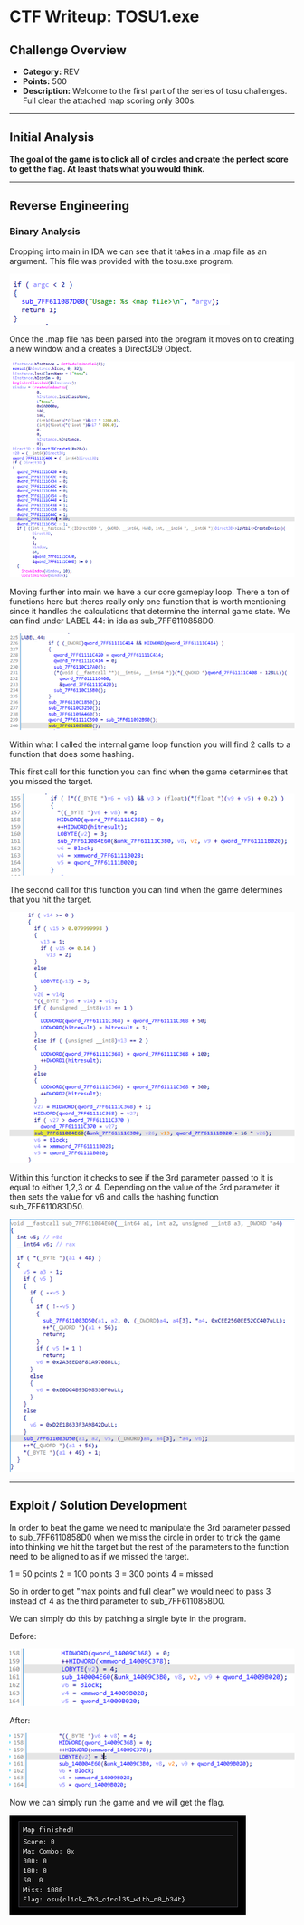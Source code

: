# CTF Writeup: TOSU1.exe

## Challenge Overview
- **Category:** REV
- **Points:** 500
- **Description:** Welcome to the first part of the series of tosu challenges. Full clear the attached map scoring only 300s.

---
## Initial Analysis

**The goal of the game is to click all of circles and create the perfect score to get the flag. At least thats what you would think.**

---
## Reverse Engineering
### Binary Analysis

Dropping into main in IDA we can see that it takes in a .map file as an argument. This file was provided with the tosu.exe program.

![alt text](image.png)

Once the .map file has been parsed into the program it moves on to creating a new window and a creates a Direct3D9 Object.

![alt text](image-1.png)

Moving further into main we have a our core gameplay loop. There a ton of functions here but theres really only one function that is worth mentioning since it handles the calculations that determine the internal game state. We can find under LABEL 44: in ida as sub_7FF6110858D0.

![alt text](image-2.png)

Within what I called the internal game loop function you will find 2 calls to a function that does some hashing.

This first call for this function you can find when the game determines that you missed the target.

![alt text](image-3.png)

The second call for this function you can find when the game determines that you hit the target.

![alt text](image-4.png)

Within this function it checks to see if the 3rd parameter passed to it is equal to either 1,2,3 or 4.
Depending on the value of the 3rd parameter it then sets the value for v6 and calls the hashing function sub_7FF611083D50. 

![alt text](image-5.png)

---
## Exploit / Solution Development

In order to beat the game we need to manipulate the 3rd parameter passed to sub_7FF6110858D0 when we miss the circle in order to trick the game into thinking we hit the target but the rest of the parameters to the function need to be aligned to as if we missed the target.

1 = 50 points
2 = 100 points
3 = 300 points 
4 = missed

So in order to get "max points and full clear" we would need to pass 3 instead of 4 as the third parameter to sub_7FF6110858D0.

We can simply do this by patching a single byte in the program.

Before:

![alt text](image-6.png)

After: 

![alt text](image-7.png)

Now we can simply run the game and we will get the flag. 

![alt text](flag.png)


